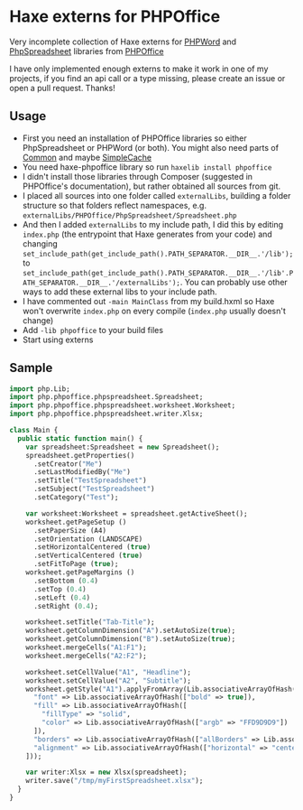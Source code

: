 # Haxe externs for PHPOffice

Very incomplete collection of Haxe externs for [PHPWord](https://github.com/PHPOffice/PHPWord) and [PhpSpreadsheet](https://github.com/PHPOffice/PhpSpreadsheet) libraries from [PHPOffice](https://github.com/PHPOffice)

I have only implemented enough externs to make it work in one of my projects, if you find an api call or a type missing, please create an issue or open a pull request. Thanks!

## Usage

- First you need an installation of PHPOffice libraries so either PhpSpreadsheet or PHPWord (or both). You might also need parts of [Common](https://github.com/PHPOffice/Common) and maybe [SimpleCache](https://github.com/php-fig/simple-cache)
- You need haxe-phpoffice library so run `haxelib install phpoffice`
- I didn't install those libraries through Composer (suggested in PHPOffice's documentation), but rather obtained all sources from git.
- I placed all sources into one folder called `externalLibs`, building a folder structure so that folders reflect namespaces, e.g. `externalLibs/PHPOffice/PhpSpreadsheet/Spreadsheet.php`
- And then I added `externalLibs` to my include path, I did this by editing `index.php` (the entrypoint that Haxe generates from your code) and changing
`set_include_path(get_include_path().PATH_SEPARATOR.__DIR__.'/lib');` to `set_include_path(get_include_path().PATH_SEPARATOR.__DIR__.'/lib'.PATH_SEPARATOR.__DIR__.'/externalLibs');`. You can probably use other ways to add these external libs to your include path.
- I have commented out `-main MainClass` from my build.hxml so Haxe won't overwrite `index.php` on every compile (`index.php` usually doesn't change)
- Add `-lib phpoffice` to your build files
- Start using externs

## Sample

```haxe
import php.Lib;
import php.phpoffice.phpspreadsheet.Spreadsheet;
import php.phpoffice.phpspreadsheet.worksheet.Worksheet;
import php.phpoffice.phpspreadsheet.writer.Xlsx;

class Main {
  public static function main() {
    var spreadsheet:Spreadsheet = new Spreadsheet();
    spreadsheet.getProperties()
      .setCreator("Me")
      .setLastModifiedBy("Me")
      .setTitle("TestSpreadsheet")
      .setSubject("TestSpreadsheet")
      .setCategory("Test");

    var worksheet:Worksheet = spreadsheet.getActiveSheet();
    worksheet.getPageSetup ()
      .setPaperSize (A4)
      .setOrientation (LANDSCAPE)
      .setHorizontalCentered (true)
      .setVerticalCentered (true)
      .setFitToPage (true);
    worksheet.getPageMargins ()
      .setBottom (0.4)
      .setTop (0.4)
      .setLeft (0.4)
      .setRight (0.4);

    worksheet.setTitle("Tab-Title");
    worksheet.getColumnDimension("A").setAutoSize(true);
    worksheet.getColumnDimension("B").setAutoSize(true);
    worksheet.mergeCells("A1:F1");
    worksheet.mergeCells("A2:F2");

    worksheet.setCellValue("A1", "Headline");
    worksheet.setCellValue("A2", "Subtitle");
    worksheet.getStyle("A1").applyFromArray(Lib.associativeArrayOfHash([
      "font" => Lib.associativeArrayOfHash(["bold" => true]),
      "fill" => Lib.associativeArrayOfHash([
        "fillType" => "solid",
        "color" => Lib.associativeArrayOfHash(["argb" => "FFD9D9D9"])
      ]),
      "borders" => Lib.associativeArrayOfHash(["allBorders" => Lib.associativeArrayOfHash(["borderStyle" => "thin"])]),
      "alignment" => Lib.associativeArrayOfHash(["horizontal" => "center", "vertical" => "bottom", "wrapText" => false]),
    ]));

    var writer:Xlsx = new Xlsx(spreadsheet);
    writer.save("/tmp/myFirstSpreadsheet.xlsx");
  }
}
```
